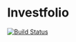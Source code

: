 # Investfolio
[![Build Status](https://dev.azure.com/mczapiewski/Investfolio/_apis/build/status/marcinCzapiewski.investfolio?branchName=main)](https://dev.azure.com/mczapiewski/Investfolio/_build/latest?definitionId=1&branchName=main)
